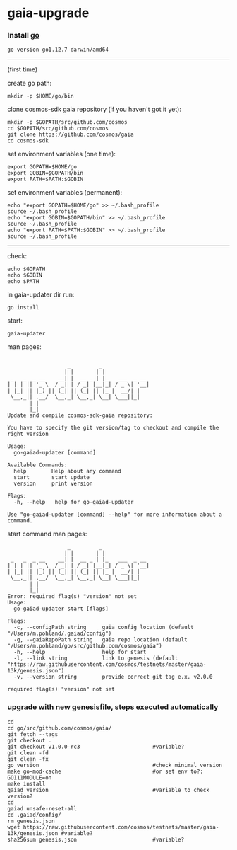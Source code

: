 # gaia-upgrade

### Install [go](https://golang.org/doc/install)

```
go version go1.12.7 darwin/amd64
``` 
---
(first time)

create go path:

```
mkdir -p $HOME/go/bin
```
clone cosmos-sdk gaia repository (if you haven't got it yet):
```
mkdir -p $GOPATH/src/github.com/cosmos
cd $GOPATH/src/github.com/cosmos
git clone https://github.com/cosmos/gaia
cd cosmos-sdk
```

set environment variables (one time):

```
export GOPATH=$HOME/go
export GOBIN=$GOPATH/bin
export PATH=$PATH:$GOBIN
```

set environment variables (permanent):

```
echo "export GOPATH=$HOME/go" >> ~/.bash_profile
source ~/.bash_profile
echo "export GOBIN=$GOPATH/bin" >> ~/.bash_profile
source ~/.bash_profile
echo "export PATH=$PATH:$GOBIN" >> ~/.bash_profile
source ~/.bash_profile
```

---

check:
```
echo $GOPATH
echo $GOBIN
echo $PATH
```

in gaia-updater dir run:

```
go install
```

start:

```
gaia-updater
```


man pages:

```

                   _         _
                  | |       | |
 _   _  _ __    __| |  __ _ | |_   ___  _ __
| | | || '_ \  / _| | / _| |__|_| / _ \| '__|
| |_| || |_) || (_| || (_| || |_ |  __/| |
 \__,_|| .__/  \__,_| \__,_| \__| \___||_|
       | |
       |_|
Update and compile cosmos-sdk-gaia repository:

You have to specify the git version/tag to checkout and compile the right version

Usage:
  go-gaiad-updater [command]

Available Commands:
  help        Help about any command
  start       start update
  version     print version

Flags:
  -h, --help   help for go-gaiad-updater

Use "go-gaiad-updater [command] --help" for more information about a command.
```

start command man pages:

```
                   _         _
                  | |       | |
 _   _  _ __    __| |  __ _ | |_   ___  _ __
| | | || '_ \  / _| | / _| |__|_| / _ \| '__|
| |_| || |_) || (_| || (_| || |_ |  __/| |
 \__,_|| .__/  \__,_| \__,_| \__| \___||_|
       | |
       |_|
Error: required flag(s) "version" not set
Usage:
  go-gaiad-updater start [flags]

Flags:
  -c, --configPath string     gaia config location (default "/Users/m.pohland/.gaiad/config")
  -g, --gaiaRepoPath string   gaia repo location (default "/Users/m.pohland/go/src/github.com/cosmos/gaia")
  -h, --help                  help for start
  -l, --link string           link to genesis (default "https://raw.githubusercontent.com/cosmos/testnets/master/gaia-13k/genesis.json")
  -v, --version string        provide correct git tag e.x. v2.0.0

required flag(s) "version" not set
```

### upgrade with new genesisfile, steps executed automatically 
```
cd
cd go/src/github.com/cosmos/gaia/
git fetch --tags
git checkout .
git checkout v1.0.0-rc3                       #variable?
git clean -fd
git clean -fx
go version                                    #check minimal version
make go-mod-cache                             #or set env to?: GO111MODULE=on
make install
gaiad version                                 #variable to check version?
cd
gaiad unsafe-reset-all
cd .gaiad/config/
rm genesis.json
wget https://raw.githubusercontent.com/cosmos/testnets/master/gaia-13k/genesis.json #variable?
sha256sum genesis.json                        #variable?
```
